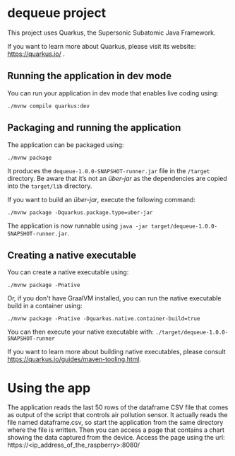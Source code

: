 # dequeue project

This project uses Quarkus, the Supersonic Subatomic Java Framework.

If you want to learn more about Quarkus, please visit its website: https://quarkus.io/ .

## Running the application in dev mode

You can run your application in dev mode that enables live coding using:
```shell script
./mvnw compile quarkus:dev
```

## Packaging and running the application

The application can be packaged using:
```shell script
./mvnw package
```
It produces the `dequeue-1.0.0-SNAPSHOT-runner.jar` file in the `/target` directory.
Be aware that it’s not an _über-jar_ as the dependencies are copied into the `target/lib` directory.

If you want to build an _über-jar_, execute the following command:
```shell script
./mvnw package -Dquarkus.package.type=uber-jar
```

The application is now runnable using `java -jar target/dequeue-1.0.0-SNAPSHOT-runner.jar`.

## Creating a native executable

You can create a native executable using: 
```shell script
./mvnw package -Pnative
```

Or, if you don't have GraalVM installed, you can run the native executable build in a container using: 
```shell script
./mvnw package -Pnative -Dquarkus.native.container-build=true
```

You can then execute your native executable with: `./target/dequeue-1.0.0-SNAPSHOT-runner`

If you want to learn more about building native executables, please consult https://quarkus.io/guides/maven-tooling.html.

# Using the app

The application reads the last 50 rows of the dataframe CSV file that comes as output of the script that controls air pollution sensor.
It actually reads the file named dataframe.csv, so start the application from the same directory where the file is written.
Then you can access a page that contains a chart showing the data captured from the device. Access the page using the url:
https://<ip_address_of_the_raspberry>:8080/